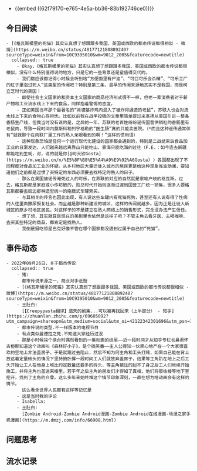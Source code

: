 - {{embed ((62f79170-e765-4e5a-bb36-83b192746ce0))}}
## 今日阅读
	- [《格瓦斯桶里的死猫》其实认真想了想跟跟多我国、美国或西欧的都市传说都很相似 - 微博](https://m.weibo.cn/status/4817712180889240?sourceType=weixin&from=10C9395010&wm=9012_2005&featurecode=newtitle)
	  collapsed:: true
		- Okay，《格瓦斯桶里的死猫》其实认真想了想跟跟多我国、美国或西欧的都市传说都很相似，没有什么特别值得说的地方，只是它的一些背景还是蛮值得交代的。
		- 我们都应该都记得小时候会听到啥“方便面里有尸油”、“可口可乐会杀精”、“可乐工厂的缸子里泡过死人”这类型的传闻吧？特别是第三条，最早的传闻来源地其实不是我国，而是柯立芝时代的美国！
		- 即使社会主义国家的和资本主义国家的商品经济形式很不一样，但老一辈消费者对于新产物和工业流水线上下来的食品，同样抱着警惕的态度。
		- 正如美国当年那个最著名的“肯德基炸鸡内混入了被炸得通透的老鼠”，苏联人也会对流水线上下来的食物心存担忧。比如以前我在战甲投稿的文章里简单提过米高扬从美国引进一整条香肠生产线，但我当时没有说的是，之后的一年，苏联的老百姓纷纷谣传国营供销社的香肠里有老鼠肉，导致一段时间内莫斯科和列宁格勒的“医生肠”真的只能卖医院。（*而且这种谣传通常伴有“就我那个在肉联厂里工作的熟人亲眼看到的啊！”这样的惯用语）
		- 这种现象恐怕是任何一个进行现代化建设的国家都会遇到的，特别是二战结束后食品加工业的日渐发达，人们越来越远离靠山只能吃山、靠海只能吃海的过往（F.E.：如今连去新疆都能吃到生蚝，对，说的就是你[@司天钦Gosta](https://m.weibo.cn/n/%E5%8F%B8%E5%A4%A9%E9%92%A6Gosta) ）各国都出现了不同程度对食品加工业的怀疑。从乡村地区大量迁徙入城市的居民更是给这种现象推波助澜，要知道他们之前都是过惯了买特定的东西必须要去找特定的熟人的日子。
		- 那么在美国被谣传淹死过人的可乐，在苏联的对应的自然就是家喻户晓的格瓦斯。过去，格瓦斯都是家庭或小作坊酿的，勋总时代开始则逐渐过渡到国营工厂统一销售，很多人要格瓦斯都要去街边那种造型统一的拖拽式车罐旁买。
		- 与其相关的传言也因此出现，有人说这些车罐内有死猫死狗，甚至还有人说有得了性病的人往里面撒尿报复社会。而且越是那种新建设的城区、这样的传闻就越多。因为正是迁徙入新城区的原乡村地区居民，对这样子的不是建立在熟人网络上的销售形式，完全没办法产生信任。
		- 想了想，其实就算是现在的美剧里也依然是这样子吧？不管主角去看牙医、去喝咖啡、去买某些特定的商品，都肯定是找熟人。
		- 我倒是挺吃惊星巴克好像不管在哪个国家都没遇到过属于自己的“死猫”。
## 事件动态
	- 2022年09月26日，关于都市传说
	  collapsed:: true
		- 猪:
		  都市传说来源之一，商业对手诋毁
		- [《格瓦斯桶里的死猫》其实认真想了想跟跟多我国、美国或西欧的都市传说都很相似 - 微博](https://m.weibo.cn/status/4817712180889240?sourceType=weixin&from=10C9395010&wm=9012_2005&featurecode=newtitle)
		- 王肚白:
		  [【Creepypasta翻译】遗失的剧集...可以被再找回来（上半部分） - 知乎](https://zhuanlan.zhihu.com/p/69605092?utm_campaign=shareopn&utm_medium=social&utm_oi=42122342301696&utm_psn=1557505042776752130&utm_source=wechat_session)
		- 都市传说的类型.不一样版本的电视节目
		- 有点类似曼德拉之死.不知道大家经历过没
		- 那是小时候挨个换台时偶然看到的一集动画的结尾——近一段时间才从知乎专栏长鼻君怀古柜那知道这个动画叫《森林好小子》，是个搞笑番——主人公得知一伙黑心地产在一个大家很喜欢的空地上非法盖房子，于是就跑过去阻止，然后不知为何主角和工头打赌，如果自己能在背上放这着定量砖头的情况下坚持俯卧撑一段时间工人们就放弃盖房子，结果等主角趴在地上之后工头开始让工人在他身上堆比约定数量还要多的砖头，等主角被压的起不了身之后工人们继续开始施工，并将主角也盖进来楼里，若干年之后主角的朋友们才得知了真相，他们将那栋楼等地下室挖开，找到了主角的白骨。这么多年来始终堆这个情节印象深刻，一直在想为啥动画会有这样的情节。
		  这么看全世界人民都有这样等记忆是
		- 这是当时我的评论
		- Isabella:
		- 王肚白:
		  [Zombie Android-Zombie Android漫画-Zombie Android在线漫画-动漫之家手机漫画](https://m.dmzj.com/info/66908.html)
## 问题思考
## 流水记录